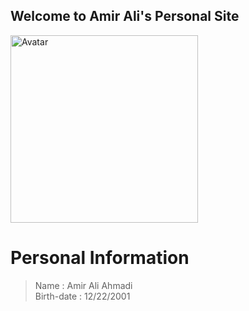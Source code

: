 ## Welcome to Amir Ali's Personal Site
<img src="https://i.postimg.cc/cHk7tnP7/photo-2021-01-18-22-42-28.jpg" width="300" height="300" alt="Avatar" style="vertical-align:middle">

# Personal Information
>Name : Amir Ali Ahmadi  
>Birth-date : 12/22/2001  
